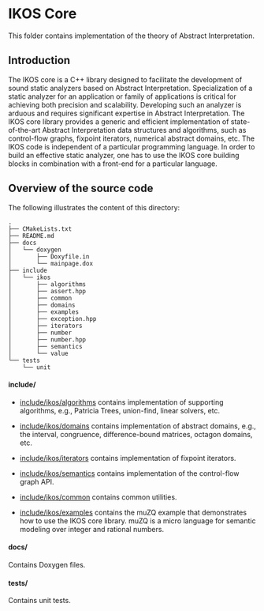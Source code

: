 IKOS Core
=========

This folder contains implementation of the theory of Abstract Interpretation.

Introduction
------------

The IKOS core is a C++ library designed to facilitate the development of sound static analyzers based on Abstract Interpretation. Specialization of a static analyzer for an application or family of applications is critical for achieving both precision and scalability. Developing such an analyzer is arduous and requires significant expertise in Abstract Interpretation. The IKOS core library provides a generic and efficient implementation of state-of-the-art Abstract Interpretation data structures and algorithms, such as control-flow graphs, fixpoint iterators, numerical abstract domains, etc. The IKOS code is independent of a particular programming language. In order to build an effective static analyzer, one has to use the IKOS core building blocks in combination with a front-end for a particular language.

Overview of the source code
---------------------------

The following illustrates the content of this directory:

```
.
├── CMakeLists.txt
├── README.md
├── docs
│   └── doxygen
│       ├── Doxyfile.in
│       └── mainpage.dox
├── include
│   └── ikos
│       ├── algorithms
│       ├── assert.hpp
│       ├── common
│       ├── domains
│       ├── examples
│       ├── exception.hpp
│       ├── iterators
│       ├── number
│       ├── number.hpp
│       ├── semantics
│       └── value
└── tests
    └── unit
```

#### include/

* [include/ikos/algorithms](include/ikos/algorithms) contains implementation of supporting algorithms, e.g., Patricia Trees, union-find, linear solvers, etc.

* [include/ikos/domains](include/ikos/domains) contains implementation of abstract domains, e.g., the interval, congruence, difference-bound matrices, octagon domains, etc.

* [include/ikos/iterators](include/ikos/iterators) contains implementation of fixpoint iterators.

* [include/ikos/semantics](include/ikos/semantics) contains implementation of the control-flow graph API.

* [include/ikos/common](include/ikos/common) contains common utilities.

* [include/ikos/examples](include/ikos/examples) contains the muZQ example that demonstrates how to use the IKOS core library. muZQ is a micro language for semantic modeling over integer and rational numbers.

#### docs/

Contains Doxygen files.

#### tests/

Contains unit tests.
